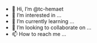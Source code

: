 - 👋 Hi, I’m @tc-hemaet
- 👀 I’m interested in ...
- 🌱 I’m currently learning ...
- 💞️ I’m looking to collaborate on ...
- 📫 How to reach me ...

<!---
tc-hemaet/tc-hemaet is a ✨ special ✨ repository because its `README.md` (this file) appears on your GitHub profile.
You can click the Preview link to take a look at your changes.
--->
